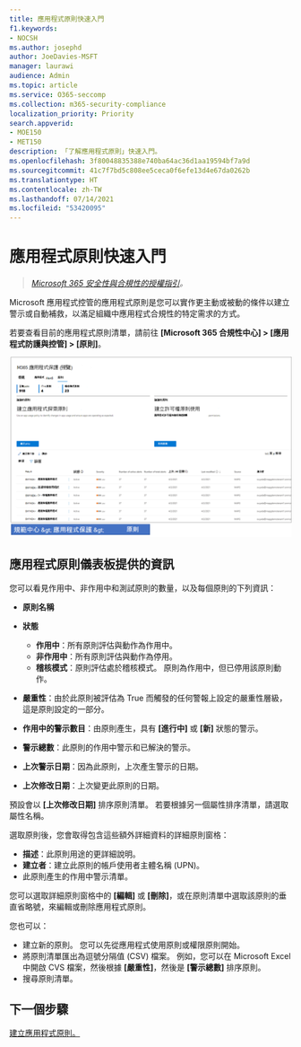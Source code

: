 ```yaml
---
title: 應用程式原則快速入門
f1.keywords:
- NOCSH
ms.author: josephd
author: JoeDavies-MSFT
manager: laurawi
audience: Admin
ms.topic: article
ms.service: O365-seccomp
ms.collection: m365-security-compliance
localization_priority: Priority
search.appverid:
- MOE150
- MET150
description: 「了解應用程式原則」快速入門。
ms.openlocfilehash: 3f80048835388e740ba64ac36d1aa19594bf7a9d
ms.sourcegitcommit: 41c7f7bd5c808ee5ceca0f6efe13d4e67da0262b
ms.translationtype: HT
ms.contentlocale: zh-TW
ms.lasthandoff: 07/14/2021
ms.locfileid: "53420095"
---
```

# <a name="get-started-with-app-policies"></a>應用程式原則快速入門

>*[Microsoft 365 安全性與合規性的授權指引](https://aka.ms/ComplianceSD)。*

Microsoft 應用程式控管的應用程式原則是您可以實作更主動或被動的條件以建立警示或自動補救，以滿足組織中應用程式合規性的特定需求的方式。

若要查看目前的應用程式原則清單，請前往 **[Microsoft 365 合規性中心] > [應用程式防護與控管] > [原則]**。

![Microsoft 365 合規性中心的 MAPG 原則摘要頁面。](..\media\manage-app-protection-governance\mapg-cc-policies.png)

## <a name="whats-available-on-the-app-policies-dashboard"></a>應用程式原則儀表板提供的資訊

您可以看見作用中、非作用中和測試原則的數量，以及每個原則的下列資訊：

- **原則名稱**
- **狀態**

  - **作用中**：所有原則評估與動作為作用中。
  - **非作用中**：所有原則評估與動作為停用。
  - **稽核模式**：原則評估處於稽核模式。 原則為作用中，但已停用該原則動作。

- **嚴重性**：由於此原則被評估為 True 而觸發的任何警報上設定的嚴重性層級，這是原則設定的一部分。
- **作用中的警示數目**：由原則產生，具有 **[進行中]** 或 **[新]** 狀態的警示。
- **警示總數**：此原則的作用中警示和已解決的警示。
- **上次警示日期**：因為此原則，上次產生警示的日期。
- **上次修改日期**：上次變更此原則的日期。

預設會以 **[上次修改日期]** 排序原則清單。 若要根據另一個屬性排序清單，請選取屬性名稱。

選取原則後，您會取得包含這些額外詳細資料的詳細原則窗格：

- **描述**：此原則用途的更詳細說明。
- **建立者**：建立此原則的帳戶使用者主體名稱 (UPN)。
- 此原則產生的作用中警示清單。

您可以選取詳細原則窗格中的 **[編輯]** 或 **[刪除]**，或在原則清單中選取該原則的垂直省略號，來編輯或刪除應用程式原則。

您也可以：

- 建立新的原則。 您可以先從應用程式使用原則或權限原則開始。
- 將原則清單匯出為逗號分隔值 (CSV) 檔案。 例如，您可以在 Microsoft Excel 中開啟 CVS 檔案，然後根據 **[嚴重性]**，然後是 **[警示總數]** 排序原則。
- 搜尋原則清單。

## <a name="next-step"></a>下一個步驟

[建立應用程式原則。](app-governance-app-policies-create.md)
